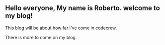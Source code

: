 ## Hello everyone, My name is Roberto. welcome to my blog!

This blog will be about how far I've come in codecrew.


There is more to come on my blog.